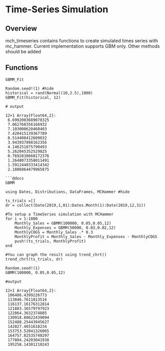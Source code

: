 # Time-Series Simulation

## Overview
mch_timeseries contains functions to create simulated times series with mc_hammer. Current implementation supports GBM only. Other methods should be added

## Functions
```@docs
GBMM_Fit
```
```jldoctest
Random.seed!(1) #hide
historical = rand(Normal(10,2.5),1000)
GBMM_Fit(historical, 12)

# output

12×1 Array{Float64,2}:
 6.6992003689078325
 7.062760356166932
 7.103000620460403
 7.420415139367789
 8.514400412609032
 3.943937898162356
 4.146251875790493
 5.262045352529825
 0.7692838668172376
 1.2648073358011491
 1.5912440333414342
 2.1886864479965875

```@docs
GBMM
```
```@example Graphing
using Dates, Distributions, DataFrames, MCHammer #hide

ts_trials =[]
dr = collect(Date(2019,1,01):Dates.Month(1):Date(2019,12,31))

#To setup a TimeSeries simulation with MCHammer
for i = 1:1000
    Monthly_Sales = GBMM(100000, 0.05,0.05,12)
    Monthly_Expenses = GBMM(50000, 0.03,0.02,12)
    MonthlyCOGS = Monthly_Sales .* 0.3
    MonthlyProfit = Monthly_Sales - Monthly_Expenses - MonthlyCOGS
    push!(ts_trials, MonthlyProfit)
end

#You can graph the result using trend_chrt()
trend_chrt(ts_trials, dr)
```
```jldoctest #hide
Random.seed!(1)
GBMM(100000, 0.05,0.05,12)

#output

12×1 Array{Float64,2}:
 106486.4399226773
 113846.7611813516
 116137.16176312814
 121883.36579797923
 122864.3632374885
 130918.80622439094
 152488.25443945627
 142827.4651618234
 153753.52041326065
 164757.82535740297
 177804.24203041938
 195258.14301210243
 ```
